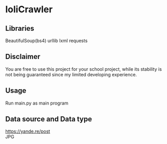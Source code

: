 loliCrawler
====

Libraries
-------
BeautifulSoup(bs4)
urllib
lxml
requests

Disclaimer
-------
You are free to use this project for your school project, while its stability is not being guaranteed since my limited developing experience.

Usage
-------
Run main.py as main program

Data source and Data type
-------
https://yande.re/post
<br>
JPG
